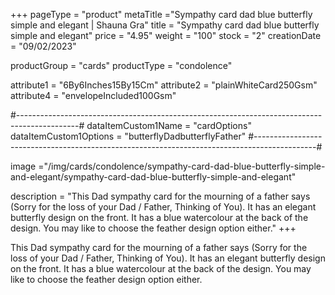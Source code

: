 +++
pageType = "product"
metaTitle ="Sympathy card dad blue butterfly simple and elegant | Shauna Gra"
title = "Sympathy card dad blue butterfly simple and elegant"
price = "4.95"
weight = "100"
stock = "2"
creationDate = "09/02/2023"

productGroup = "cards"
productType = "condolence"
 
 
attribute1 = "6By6Inches15By15Cm" 
attribute2 = "plainWhiteCard250Gsm" 
attribute4 = "envelopeIncluded100Gsm"
 
#---------------------------------------------------------------------------------------------#
dataItemCustom1Name = "cardOptions"
dataItemCustom1Options = "butterflyDadbutterflyFather"
#---------------------------------------------------------------------------------------------#
 
image ="/img/cards/condolence/sympathy-card-dad-blue-butterfly-simple-and-elegant/sympathy-card-dad-blue-butterfly-simple-and-elegant"
 
description = "This Dad sympathy card for the mourning of a father says (Sorry for the loss of your Dad / Father, Thinking of You).  It has an elegant butterfly design on the front.  It has a blue watercolour at the back of the design.  You may like to choose the feather design option either."
+++

This Dad sympathy card for the mourning of a father says (Sorry for the loss of your Dad / Father, Thinking of You). It has an elegant butterfly design on the front. It has a blue watercolour at the back of the design. You may like to choose the feather design option either.
